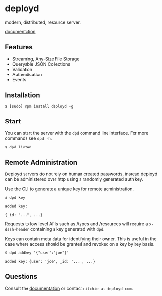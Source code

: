 # deployd

modern, distributed, resource server.

[documentation](http://deployd.github.com/deployd)

## Features

 - Streaming, Any-Size File Storage
 - Queryable JSON Collections
 - Validation
 - Authentication
 - Events
 
## Installation

    $ [sudo] npm install deployd -g
    
## Start

You can start the server with the `dpd` command line interface. For more commands see `dpd -h`.

    $ dpd listen

## Remote Administration

Deployd servers do not rely on human created passwords, instead deployd can be administered over http using a randomly generated auth key.

Use the CLI to generate a unique key for remote administration.

    $ dpd key

    added key:

    {_id: "...", ...}

Requests to low level APIs such as /types and /resources will require a `x-dssh-header` containing a key generated with `dpd`.

Keys can contain meta data for identifying their owner. This is useful in the case where access should
be granted and revoked on a key by key basis.

    $ dpd addkey '{"user":"joe"}'
  
    added key: {user: 'joe', _id: '...', ...}
    
## Questions

Consult the [documentation](http://deployd.github.com/deployd) or contact `ritchie at deployd com`.